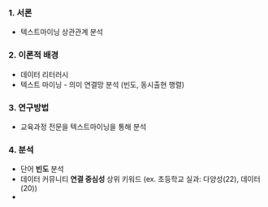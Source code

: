 ### 1. 서론
* 텍스트마이닝 상관관계 분석
### 2. 이론적 배경
* 데이터 리터러시
* 텍스트 마이닝 - 의미 연결망 분석 (빈도, 동시출현 행렬)
### 3. 연구방법
* 교육과정 전문을 텍스트마이닝을 통해 분석
### 4. 분석
* 단어 **빈도** 분석
* 데이터 커뮤니티 **연결 중심성** 상위 키워드 (ex. 초등학교 실과: 다양성(22), 데이터(20))
* 